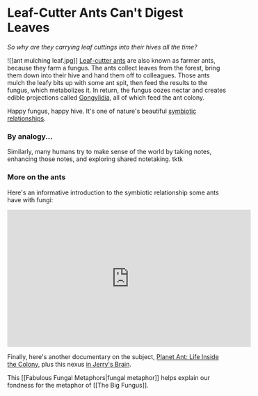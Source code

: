 # Leaf-Cutter Ants Can't Digest Leaves

*So why are they carrying leaf cuttings into their hives all the time?* 

![[ant mulching leaf.jpg]]
[Leaf-cutter ants](http://en.wikipedia.org/wiki/Leafcutter_ant) are also known as farmer ants, because they farm a fungus. The ants collect leaves from the forest, bring them down into their hive and hand them off to colleagues. Those ants mulch the leafy bits up with some ant spit, then feed the results to the fungus, which metabolizes it. In return, the fungus oozes nectar and creates edible projections called [Gongylidia](https://en.wikipedia.org/wiki/Gongylidia), all of which feed the ant colony. 

Happy fungus, happy hive. It's one of nature's beautiful [symbiotic relationships](http://en.wikipedia.org/wiki/Symbiosis). 

### By analogy...

Similarly, many humans try to make sense of the world by taking notes, enhancing those notes, and exploring shared notetaking. tktk

### More on the ants

Here's an informative introduction to the symbiotic relationship some ants have with fungi: 
<iframe width="560" height="315" src="https://www.youtube.com/embed/-XuPtW8lBCM" title="YouTube video player" frameborder="0" allow="accelerometer; autoplay; clipboard-write; encrypted-media; gyroscope; picture-in-picture; web-share" allowfullscreen></iframe>

Finally, here's another documentary on the subject, [Planet Ant: Life Inside the Colony](https://www.youtube.com/watch?v=8n0SkIGARuo), plus this nexus [in Jerry's Brain](https://bra.in/6jY3b2). 

This [[Fabulous Fungal Metaphors|fungal metaphor]] helps explain our fondness for the metaphor of [[The Big Fungus]].
